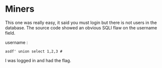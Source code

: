 # Miners

This one was really easy, it said you must login but there is not users in the database. The source code showed an obvious SQLI flaw on the username field.

username :
```
asdf' union select 1,2,3 #
```

I was logged in and had the flag.
